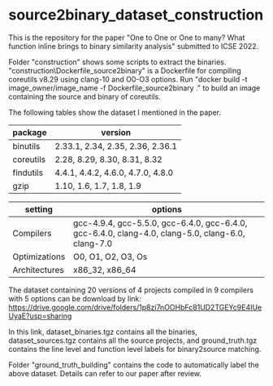 # source2binary_dataset_construction
 
This is the repository for the paper "One to One or One to many? What function inline brings to binary similarity analysis" submitted to ICSE 2022.

Folder "construction" shows some scripts to extract the binaries. "construction\Dockerfile_source2binary" is a Dockerfile for compiling coreutils v8.29 using clang-10 and O0-O3 options. Run "docker build -t image_owner/image_name -f Dockerfile_source2binary ." to build an image containing the source and binary of coreutils.

The following tables show the dataset I mentioned in the paper.

 |package   | version |
 |  ----  | ----  |
 |binutils  | 2.33.1, 2.34, 2.35, 2.36, 2.36.1 | 
 |coreutils | 2.28, 8.29, 8.30, 8.31, 8.32 |
 |findutils | 4.4.1, 4.4.2, 4.6.0, 4.7.0, 4.8.0 |
 |gzip      | 1.10, 1.6, 1.7, 1.8, 1.9 |

 |setting   | options |
 |  ----  | ----  |
 |Compilers     |gcc-4.9.4, gcc-5.5.0, gcc-6.4.0, gcc-6.4.0, gcc-6.4.0, clang-4.0, clang-5.0, clang-6.0, clang-7.0 |
 |Optimizations | O0, O1, O2, O3, Os      |                                                                                                                      
 |Architectures | x86\_32, x86\_64        |     


The dataset containing 20 versions of 4 projects compiled in 9 compilers with 5 options can be download by link:
https://drive.google.com/drive/folders/1p8zi7nOOHbFc81UD2TGEYc9E4IUeUyaE?usp=sharing                                                                                                              

In this link, dataset_binaries.tgz contains all the binaries, dataset_sources.tgz contains all the source projects, and ground_truth.tgz contains the line level and function level labels for binary2source matching.

Folder "ground_truth_building" contains the code to automatically label the above dataset. Details can refer to our paper after review.
